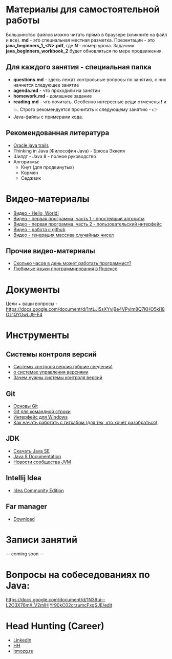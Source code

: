 # Материалы для самостоятельной работы

Большинство файлов можно читать прямо в браузере (кликните на файл и все). **md** - это специальная местная разметка. Презентации - это **java_beginners_1_\<N\>.pdf**, где **N** - номер урока. Задачник **java_beginners_workbook_2** будет обновляться по мере продвижения. 

## Для каждого занятия - специальная папка
- **questions.md** - здесь лежат контрольные вопросы по занятию, с них начнется следующее занятие
- **agenda.md** - что проходили на занятии
- **homework.md** - домашнее задание
- **reading.md** - что почитать. Особенно интересные вещи отмечены :exclamation: и :boom:. Строго рекомендуется прочитать к следующему занятию - :point_right:
- Java-файлы с примерами кода.

## Рекомендованная литература
* [Oracle java trails](https://docs.oracle.com/javase/tutorial/)
* Thinking in Java (Философия Java) - Брюса Эккеля
* Шилдт - Java 8 - полное руководство
* Алгоритмы:
  * Кнут (для продвинутых)
  * Кормен
  * Седжвик

# Видео-материалы
* [Видео - Hello, World!](https://www.youtube.com/watch?v=Ta3KT68cK1M)
* [Видео - первая программа, часть 1 - простейший алгоритм](https://www.youtube.com/watch?v=jdfAIeGn1r8)
* [Видео - первая программа, часть 2 - пользовательский интерфейс](https://www.youtube.com/watch?v=6j0bMl1Jr68)
* [Видео - работа с github](https://www.youtube.com/watch?v=azFmXyrdaRg)
* [Видео - генерация массива случайных чисел](https://youtu.be/PjaGgB1UpcY)

## Прочие видео-материалы
* [Сколько часов в день может работать программист?](https://www.youtube.com/watch?v=kfsAMZ7_DdI)
* [Любимые языки программирования в Яндексе](https://www.youtube.com/watch?v=sSYRCfi3Sho)


# Документы
Цели + ваши вопросы - https://docs.google.com/document/d/1ntLJl5sXYvjBe4VPylm8Q7KHO5ki18Oz1QYOwLJ9-E4

# Инструменты
## Системы контроля версий
* [Системы контроля версия (общие сведения)](https://ru.wikipedia.org/wiki/%D0%A1%D0%B8%D1%81%D1%82%D0%B5%D0%BC%D0%B0_%D1%83%D0%BF%D1%80%D0%B0%D0%B2%D0%BB%D0%B5%D0%BD%D0%B8%D1%8F_%D0%B2%D0%B5%D1%80%D1%81%D0%B8%D1%8F%D0%BC%D0%B8)
* [о системах управления версиями]( https://ru.m.wikipedia.org/wiki/%D0%A1%D0%B8%D1%81%D1%82%D0%B5%D0%BC%D0%B0_%D1%83%D0%BF%D1%80%D0%B0%D0%B2%D0%BB%D0%B5%D0%BD%D0%B8%D1%8F_%D0%B2%D0%B5%D1%80%D1%81%D0%B8%D1%8F%D0%BC%D0%B8)
* [Зачем нужны системы контроля версий](http://embedders.org/content/zachem-nuzhny-sistemy-kontrolya-versii-tipa-svn )

Git
---
* [Основы Git](https://git-scm.com/book/ru/v1/%D0%92%D0%B2%D0%B5%D0%B4%D0%B5%D0%BD%D0%B8%D0%B5-%D0%9E%D1%81%D0%BD%D0%BE%D0%B2%D1%8B-Git)
* [Git для командной строки](https://git-for-windows.github.io)
* [Интерфейс для Windows](https://tortoisegit.org)
* [Как начать работать с гитхабом (для тех, кто хочет разобраться)](https://m.habrahabr.ru/post/125799/ )

## JDK
* [Скачать Java SE](http://www.oracle.com/technetwork/java/javase/downloads)
* [Java 8 Documentation](https://docs.oracle.com/javase/8/docs/api/)
* [Новости сообщества JVM](https://telegram.me/proJVM)

## Intellij Idea
* [Idea Community Edition](https://www.jetbrains.com/idea/download)

## Far manager
* [Download](http://www.farmanager.com/download.php?l=ru)

# Записи занятий

-- coming soon --

# Вопросы на собеседованиях по Java:
https://docs.google.com/document/d/1N39ui--L2O3X76mX_V2mlHjYr90kC02crzumcFxgSJE/edit

# Head Hunting (Career)
* [LinkedIn](https://www.linkedin.com)
* [HH](spb.hh.ru)
* [itmozg.ru](http://itmozg.ru/)

